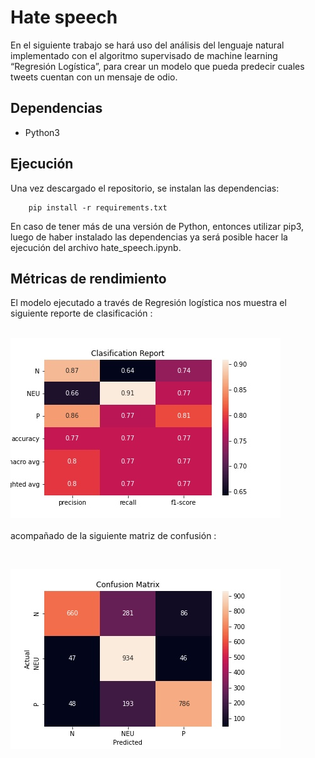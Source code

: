# Hate speech
En el siguiente trabajo se hará uso del análisis del lenguaje natural implementado con el  algoritmo supervisado de machine learning “Regresión Logística”, para crear un modelo que pueda predecir cuales tweets cuentan con un mensaje de odio.

## Dependencias
* Python3

## Ejecución
Una vez descargado el repositorio, se instalan las dependencias:

        pip install -r requirements.txt 
En caso de tener más de una versión de Python, entonces utilizar pip3, luego de haber instalado las dependencias ya será posible hacer la ejecución del archivo hate_speech.ipynb.

## Métricas de rendimiento 
El modelo ejecutado a través de Regresión logística nos muestra el siguiente reporte de clasificación :
<br>
<br>

![clasification_report](./img/clasification_report.jpg)
<br>  
acompañado de la siguiente matriz de confusión :

<br>
 
![confusion matrix](./img/confusion_matrix.jpg)



